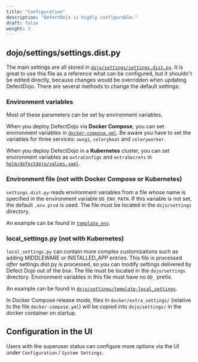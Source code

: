 ```yaml
---
title: "Configuration"
description: "DefectDojo is highly configurable."
draft: false
weight: 3
---
```


## dojo/settings/settings.dist.py

The main settings are all stored in [`dojo/settings/settings.dist.py`](https://github.com/DefectDojo/django-DefectDojo/blob/master/dojo/settings/settings.dist.py). It is great to use this file as a reference what can be configured, but it shouldn't be edited directly, because changes would be overridden when updating DefectDojo. There are several methods to change the default settings:

### Environment variables

Most of these parameters can be set by environment variables. 

When you deploy DefectDojo via **Docker Compose**, you can set environment variables in [`docker-compose.yml`](https://github.com/DefectDojo/django-DefectDojo/blob/master/docker-compose.yml). Be aware you have to set the variables for three services: `uwsgi`, `celerybeat` and `celeryworker`.

When you deploy DefectDojo in a **Kubernetes** cluster, you can set environment variables as `extraConfigs` and `extraSecrets` in [`helm/defectdojo/values.yaml`](https://github.com/DefectDojo/django-DefectDojo/blob/master/helm/defectdojo/values.yaml).

### Environment file (not with Docker Compose or Kubernetes)

`settings.dist.py` reads environment variables from a file whose name is specified in the environment variable `DD_ENV_PATH`. If this variable is not set, the default `.env.prod` is used. The file must be located in the `dojo/settings` directory.

An example can be found in [`template_env`](https://github.com/DefectDojo/django-DefectDojo/blob/master/dojo/settings/template-env).

### local_settings.py (not with Kubernetes)

`local_settings.py` can contain more complex customizations such as adding MIDDLEWARE or INSTALLED_APP entries.
This file is processed *after* settings.dist.py is processed, so you can modify settings delivered by Defect Dojo out of the box.
 The file must be located in the `dojo/settings` directory. Environment variables in this file must have no `DD_` prefix.

An example can be found in [`dojo/settings/template-local_settings`](https://github.com/DefectDojo/django-DefectDojo/blob/master/dojo/settings/template-local_settings).

In Docker Compose release mode, files in `docker/extra_settings/` (relative to the file `docker-compose.yml`) will be copied into `dojo/settings/` in the docker container on startup.

## Configuration in the UI

Users with the superuser status can configure more options via the UI under `Configuration` / `System Settings`. 
